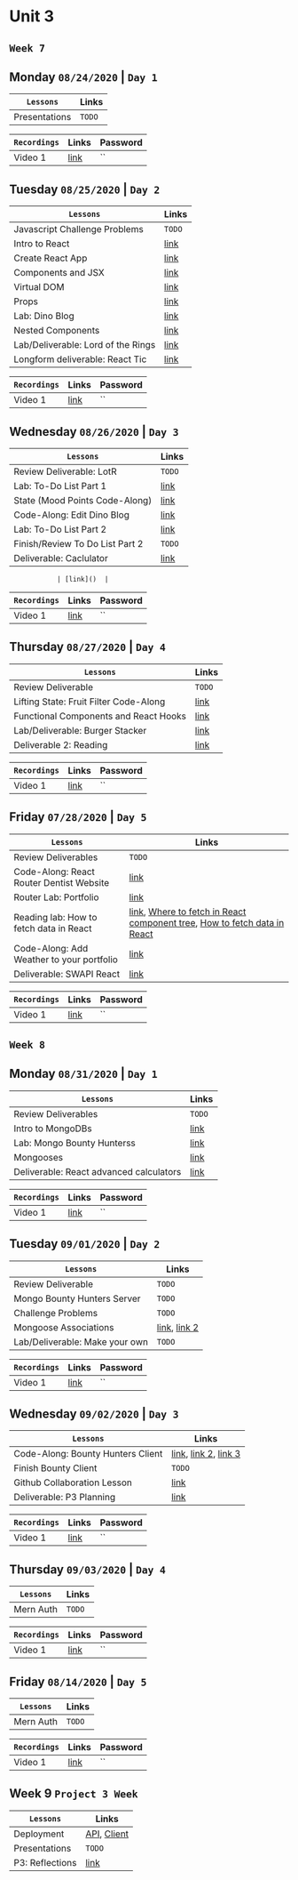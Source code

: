# Unit 3

## `Week 7`
## Monday `08/24/2020` | `Day 1`

| `Lessons`                                      | Links |
|------------------------------------------------|----------------------------------------------------------|
| Presentations                | `TODO`  |

| `Recordings`     | Links | Password |
|------------------|-----|-----|
| Video 1          | [link]()   | `` |

## Tuesday `08/25/2020` | `Day 2`

| `Lessons`                                      | Links |
|------------------------------------------------|----------------------------------------------------------|
| Javascript Challenge Problems                 | `TODO`  |
| Intro to React                | [link](Description:https://tmdarneille.gitbook.io/sei-ga-sea/16-react/intro-react)  |
| Create React App                | [link](https://tmdarneille.gitbook.io/sei-ga-sea/16-react/intro-react/setup)  |
| Components and JSX                | [link](https://tmdarneille.gitbook.io/sei-ga-sea/16-react/intro-react/components)  |
| Virtual DOM                | [link](https://tmdarneille.gitbook.io/sei-ga-sea/16-react/intro-react/virtual-dom)  |
| Props                | [link](https://tmdarneille.gitbook.io/sei-ga-sea/16-react/intro-react/props)  |
| Lab: Dino Blog                | [link](https://tmdarneille.gitbook.io/sei-ga-sea/16-react/intro-react/dino-blog-lab)  |
| Nested Components                | [link](https://tmdarneille.gitbook.io/sei-ga-sea/16-react/intro-react/nested)  |
| Lab/Deliverable: Lord of the Rings                | [link](https://tmdarneille.gitbook.io/sei-ga-sea/16-react/intro-react/lotr)  |
| Longform deliverable: React Tic                | [link](https://github.com/WDI-SEA/react-tic-tac-toe/blob/master/README.md)  |

| `Recordings`     | Links | Password |
|------------------|-----|-----|
| Video 1          | [link]()   | `` |

## Wednesday `08/26/2020` | `Day 3`

| `Lessons`                                      | Links |
|------------------------------------------------|----------------------------------------------------------|
Review Deliverable: LotR                | `TODO`  |
Lab: To-Do List Part 1                | [link](Description:https://github.com/WDI-SEA/react_state_exercises_global/blob/master/04_todo_exercise.md)  |
State (Mood Points Code-Along)                | [link](https://tmdarneille.gitbook.io/sei-ga-sea/16-react/react-state)  |
Code-Along: Edit Dino Blog                | [link](https://tmdarneille.gitbook.io/sei-ga-sea/16-react/react-state/dino-blog-state)  |
Lab: To-Do List Part 2                | [link](https://github.com/WDI-SEA/react_state_exercises_global/blob/master/05_todo_exercise_continued.md)  |
Finish/Review To Do List Part 2                | `TODO`  |
Deliverable: Caclulator                | [link](https://github.com/WDI-SEA/react_state_exercises_global/blob/master/07_calculator_exercise.md)  |

                | [link]()  |

| `Recordings`     | Links | Password |
|------------------|-----|-----|
| Video 1          | [link]()   | `` |

## Thursday `08/27/2020` | `Day 4`

| `Lessons`                                      | Links |
|------------------------------------------------|----------------------------------------------------------|
| Review Deliverable                | `TODO`  |
| Lifting State: Fruit Filter Code-Along                | [link](https://tmdarneille.gitbook.io/sei-ga-sea/16-react/react-state/lifting-state)  |
| Functional Components and React Hooks                | [link](https://tmdarneille.gitbook.io/sei-ga-sea/16-react/01-hooks-intro)  |
| Lab/Deliverable: Burger Stacker                | [link](https://github.com/WDI-SEA/react-burger-stacker)  |
| Deliverable 2: Reading                | [link](https://gawdiseattle.gitbook.io/wdi/16-react/react-router/browser-history-spas)  |

| `Recordings`     | Links | Password |
|------------------|-----|-----|
| Video 1          | [link]()   | `` |

## Friday `07/28/2020` | `Day 5`

| `Lessons`                                      | Links |
|------------------------------------------------|----------------------------------------------------------|
| Review Deliverables          | `TODO`   |
| Code-Along: React Router Dentist Website          | [link](https://tmdarneille.gitbook.io/sei-ga-sea/16-react/react-router/react-router-full)   |
| Router Lab: Portfolio          | [link](https://github.com/WDI-SEA/react-router-portfolio)   |
| Reading lab: How to fetch data in React          | [link](https://www.robinwieruch.de/react-fetching-data), [Where to fetch in React component tree](https://www.robinwieruch.de/react-fetching-data#where-to-fetch-in-reacts-component-tree), [How to fetch data in React](https://www.robinwieruch.de/react-fetching-data#how-to-fetch-data-in-react)   |
| Code-Along: Add Weather to your portfolio          | [link](Description:https://tmdarneille.gitbook.io/sei-ga-sea/16-react/react-apis/fetch-weather)   |
| Deliverable: SWAPI React          | [link](https://github.com/WDI-SEA/react-ajax-swapi/blob/master/README.md)   |

| `Recordings`     | Links | Password |
|------------------|-----|-----|
| Video 1          | [link]()   | `` |


## `Week 8`
## Monday `08/31/2020` | `Day 1`

| `Lessons`                                      | Links |
|------------------------------------------------|----------------------------------------------------------|
| Review Deliverables                | `TODO`   |
| Intro to MongoDBs                | [link](https://tmdarneille.gitbook.io/sei-ga-sea/04-databases/mongo-intro)   |
| Lab: Mongo Bounty Hunterss                | [link](https://github.com/WDI-SEA/Mongo-Bounty-Hunters)   |
| Mongooses                | [link](https://tmdarneille.gitbook.io/sei-ga-sea/05-node-express/express-mongoose)   |
| Deliverable: React advanced calculators                | [link](https://github.com/WDI-SEA/React-Advanced-Calc)   |

| `Recordings`     | Links | Password |
|------------------|-----|-----|
| Video 1          | [link]()   | `` |

## Tuesday `09/01/2020` | `Day 2`

| `Lessons`                                      | Links |
|------------------------------------------------|----------------------------------------------------------|
| Review Deliverable                         | `TODO`   |
| Mongo Bounty Hunters Server                         | `TODO`   |
| Challenge Problems                         |   `TODO`   |
| Mongoose Associations                         | [link](https://tmdarneille.gitbook.io/sei-ga-sea/05-node-express/express-mongoose/mongoose-associations), [link 2](https://tmdarneille.gitbook.io/sei-ga-sea/04-databases/mongo-intro/data-modeling)  |
| Lab/Deliverable: Make your own                         | `TODO`   |

| `Recordings`     | Links | Password |
|------------------|-----|-----|
| Video 1          | [link]()   | `` |

## Wednesday `09/02/2020` | `Day 3`

| `Lessons`                                      | Links |
|------------------------------------------------|----------------------------------------------------------|
| Code-Along: Bounty Hunters Client                           | [link](https://github.com/TaylorDarneille/bounty-server-v1), [link 2](https://github.com/TaylorDarneille/bounty-hunters-client), [link 3](https://hackmd.io/j1CB2fwpTESzAbIWJQFAig)   |
| Finish Bounty Client                           | `TODO`   |
| Github Collaboration Lesson                           | [link](https://docs.google.com/presentation/d/1zY1e52I2pmO9AXv6IQRDTnrCe3P34cOGBaTU_IjyUvU/edit#slide=id.g7520527158_0_3)   |
| Deliverable: P3 Planning                           | [link](https://tmdarneille.gitbook.io/sei-ga-sea/11-projects/project-3)   |

| `Recordings`     | Links | Password |
|------------------|-----|-----|
| Video 1          | [link]()   | `` |

## Thursday `09/03/2020` | `Day 4`

| `Lessons`                                      | Links |
|------------------------------------------------|----------------------------------------------------------|
| Mern Auth                 | `TODO`   |

| `Recordings`     | Links | Password |
|------------------|-----|-----|
| Video 1          | [link]()   | `` |

## Friday `08/14/2020` | `Day 5`

| `Lessons`                                      | Links |
|------------------------------------------------|----------------------------------------------------------|
| Mern Auth                 | `TODO`   |

| `Recordings`     | Links | Password |
|------------------|-----|-----|
| Video 1          | [link]()   | `` |

## Week 9 `Project 3 Week`
| `Lessons`                                      | Links |
|------------------------------------------------|----------------------------------------------------------|
| Deployment                        | [API](https://tmdarneille.gitbook.io/sei-ga-sea/00-config-deployment/deploy-node-mongo), [Client](https://tmdarneille.gitbook.io/sei-ga-sea/00-config-deployment/react-deploy)   |
| Presentations                             | `TODO`   |
| P3: Reflections                     | [link](https://forms.gle/sTQdi1utFV3C96vK9) |